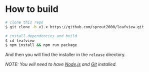 # How to build

```sh
# clone this repo
$ git clone -b v1.x https://github.com/sprout2000/leafview.git

# install dependencies and build
$ cd leafview
$ npm install && npm run package
```

And then you will find the installer in the `release` directory.

_NOTE: You will need to have [Node.js](https://nodejs.org/) and [Git](https://git-scm.com/) installed._
